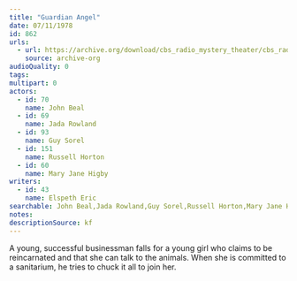 ```yaml
---
title: "Guardian Angel"
date: 07/11/1978
id: 862
urls: 
  - url: https://archive.org/download/cbs_radio_mystery_theater/cbs_radio_mystery_theater-0851-0900.zip/cbs_radio_mystery_theater-0851-0900%2Fcbsrmt_0862_guardian_angel.mp3
    source: archive-org
audioQuality: 0
tags: 
multipart: 0
actors:  
  - id: 70
    name: John Beal  
  - id: 69
    name: Jada Rowland  
  - id: 93
    name: Guy Sorel  
  - id: 151
    name: Russell Horton  
  - id: 60
    name: Mary Jane Higby
writers:  
  - id: 43
    name: Elspeth Eric
searchable: John Beal,Jada Rowland,Guy Sorel,Russell Horton,Mary Jane Higby Elspeth Eric
notes: 
descriptionSource: kf
---
```

A young, successful businessman falls for a young girl who claims to be reincarnated and that she can talk to the animals. When she is committed to a sanitarium, he tries to chuck it all to join her.